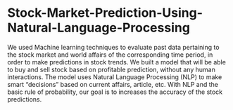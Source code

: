 # Stock-Market-Prediction-Using-Natural-Language-Processing
We used Machine learning techniques to evaluate past data pertaining to the stock market and world affairs of the corresponding time period, in order to make predictions in stock trends. We built a model that will be able to buy and sell stock based on profitable prediction, without any human interactions. The model uses Natural Language Processing (NLP) to make smart “decisions” based on current affairs, article, etc. With NLP and the basic rule of probability, our goal is to increases the accuracy of the stock predictions.
